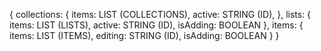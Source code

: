{
    collections: {
        items: LIST (COLLECTIONS),
        active: STRING (ID),
    },
    lists: {
        items: LIST (LISTS),
        active: STRING (ID),
        isAdding: BOOLEAN
    },
    items: {
        items: LIST (ITEMS),
        editing: STRING (ID),
        isAdding: BOOLEAN
    }
}